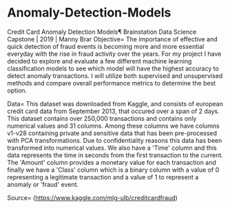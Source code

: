 # Anomaly-Detection-Models


Credit Card Anomaly Detection Models¶
Brainstation Data Science Capstone | 2019 | Manny Brar
Objective=
The importance of effective and quick detection of fraud events is becoming more and more essential everyday with the rise in fraud activity over the years. For my project I have decided to explore and evaluate a few different machine learning classification models to see which model will have the highest accuracy to detect anomaly transactions. I will utilize both supervised and unsupervised methods and compare overall performance metrics to determine the best option.

Data=
This dataset was downloaded from Kaggle, and consists of european credit card data from September 2013, that occured over a span of 2 days. This dataset contains over 250,000 transactions and contains only numerical values and 31 columns. Among these columns we have columns v1-v28 containing private and sensitive data that has been pre-processed with PCA transformations. Due to confidentiality reasons this data has been transformed into numerical values. We also have a 'Time' column and this data represents the time in seconds from the first transaction to the current. The 'Amount' column provides a monetary value for each transaction and finally we have a 'Class' column which is a binary column with a value of 0 representing a legitimate transaction and a value of 1 to represent a anomaly or 'fraud' event.

Source= (https://www.kaggle.com/mlg-ulb/creditcardfraud)
